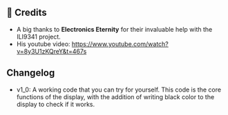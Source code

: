 ## 🙌 Credits  

- A big thanks to **Electronics Eternity** for their invaluable help with the ILI9341 project.
- His youtube video: https://www.youtube.com/watch?v=8y3U1zKQreY&t=467s


## Changelog
- v1_0: A working code that you can try for yourself.
  This code is the core functions of the display, with the addition of writing black color to the display to check if it works.
